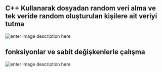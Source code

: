 
## C++ Kullanarak dosyadan random veri alma ve tek veride random oluşturulan kişilere ait veriyi tutma
![enter image description here](https://i.ibb.co/gg1q6Fh/main.png)
## fonksiyonlar ve sabit değişkenlerle çalışma
![enter image description here](https://i.ibb.co/kMPRgBL/add.png)


